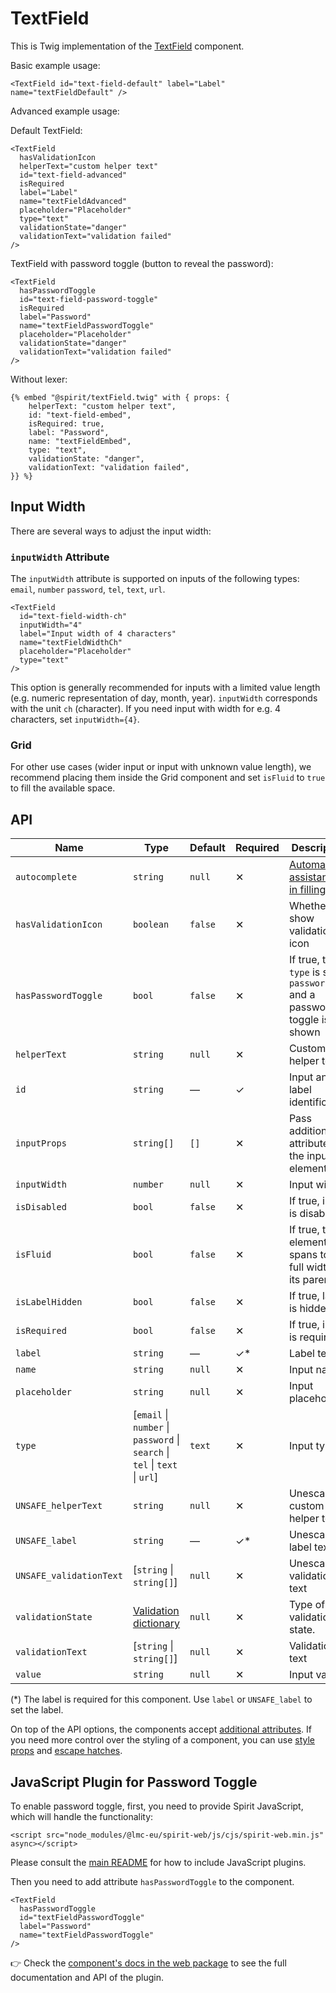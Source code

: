 # TextField

This is Twig implementation of the [TextField][textfield] component.

Basic example usage:

```twig
<TextField id="text-field-default" label="Label" name="textFieldDefault" />
```

Advanced example usage:

Default TextField:

```twig
<TextField
  hasValidationIcon
  helperText="custom helper text"
  id="text-field-advanced"
  isRequired
  label="Label"
  name="textFieldAdvanced"
  placeholder="Placeholder"
  type="text"
  validationState="danger"
  validationText="validation failed"
/>
```

TextField with password toggle (button to reveal the password):

```twig
<TextField
  hasPasswordToggle
  id="text-field-password-toggle"
  isRequired
  label="Password"
  name="textFieldPasswordToggle"
  placeholder="Placeholder"
  validationState="danger"
  validationText="validation failed"
/>
```

Without lexer:

```twig
{% embed "@spirit/textField.twig" with { props: {
    helperText: "custom helper text",
    id: "text-field-embed",
    isRequired: true,
    label: "Password",
    name: "textFieldEmbed",
    type: "text",
    validationState: "danger",
    validationText: "validation failed",
}} %}
```

## Input Width

There are several ways to adjust the input width:

### `inputWidth` Attribute

The `inputWidth` attribute is supported on inputs of the following types: `email`, `number`
`password`, `tel`, `text`, `url`.

```twig
<TextField
  id="text-field-width-ch"
  inputWidth="4"
  label="Input width of 4 characters"
  name="textFieldWidthCh"
  placeholder="Placeholder"
  type="text"
/>
```

This option is generally recommended for inputs with a limited value length
(e.g. numeric representation of day, month, year). `inputWidth` corresponds with the unit `ch` (character).
If you need input with width for e.g. 4 characters, set `inputWidth={4}`.

### Grid

For other use cases (wider input or input with unknown value length), we
recommend placing them inside the Grid component and set `isFluid` to `true` to fill the available space.

## API

| Name                    | Type                                                                         | Default | Required | Description                                                             |
| ----------------------- | ---------------------------------------------------------------------------- | ------- | -------- | ----------------------------------------------------------------------- |
| `autocomplete`          | `string`                                                                     | `null`  | ✕        | [Automated assistance in filling][autocomplete-attr]                    |
| `hasValidationIcon`     | `boolean`                                                                    | `false` | ✕        | Whether to show validation icon                                         |
| `hasPasswordToggle`     | `bool`                                                                       | `false` | ✕        | If true, the `type` is set to `password` and a password toggle is shown |
| `helperText`            | `string`                                                                     | `null`  | ✕        | Custom helper text                                                      |
| `id`                    | `string`                                                                     | —       | ✓        | Input and label identification                                          |
| `inputProps`            | `string[]`                                                                   | `[]`    | ✕        | Pass additional attributes to the input element                         |
| `inputWidth`            | `number`                                                                     | `null`  | ✕        | Input width                                                             |
| `isDisabled`            | `bool`                                                                       | `false` | ✕        | If true, input is disabled                                              |
| `isFluid`               | `bool`                                                                       | `false` | ✕        | If true, the element spans to the full width of its parent              |
| `isLabelHidden`         | `bool`                                                                       | `false` | ✕        | If true, label is hidden                                                |
| `isRequired`            | `bool`                                                                       | `false` | ✕        | If true, input is required                                              |
| `label`                 | `string`                                                                     | —       | ✓\*      | Label text                                                              |
| `name`                  | `string`                                                                     | `null`  | ✕        | Input name                                                              |
| `placeholder`           | `string`                                                                     | `null`  | ✕        | Input placeholder                                                       |
| `type`                  | \[`email` \| `number` \| `password` \| `search` \| `tel` \| `text` \| `url`] | `text`  | ✕        | Input type                                                              |
| `UNSAFE_helperText`     | `string`                                                                     | `null`  | ✕        | Unescaped custom helper text                                            |
| `UNSAFE_label`          | `string`                                                                     | —       | ✓\*      | Unescaped label text                                                    |
| `UNSAFE_validationText` | \[`string` \| `string[]`]                                                    | `null`  | ✕        | Unescaped validation text                                               |
| `validationState`       | [Validation dictionary][dictionary-validation]                               | `null`  | ✕        | Type of validation state.                                               |
| `validationText`        | \[`string` \| `string[]`]                                                    | `null`  | ✕        | Validation text                                                         |
| `value`                 | `string`                                                                     | `null`  | ✕        | Input value                                                             |

(\*) The label is required for this component. Use `label` or `UNSAFE_label` to set the label.

On top of the API options, the components accept [additional attributes][readme-additional-attributes].
If you need more control over the styling of a component, you can use [style props][readme-style-props]
and [escape hatches][readme-escape-hatches].

## JavaScript Plugin for Password Toggle

To enable password toggle, first, you need to provide Spirit JavaScript,
which will handle the functionality:

```twig
<script src="node_modules/@lmc-eu/spirit-web/js/cjs/spirit-web.min.js" async></script>
```

Please consult the [main README][web-readme] for how to include JavaScript
plugins.

Then you need to add attribute `hasPasswordToggle` to the component.

```twig
<TextField
  hasPasswordToggle
  id="textFieldPasswordToggle"
  label="Password"
  name="textFieldPasswordToggle"
/>
```

👉 Check the [component's docs in the web package][web-js-api] to see the full documentation and API of the plugin.

[autocomplete-attr]: https://developer.mozilla.org/en-US/docs/Web/HTML/Attributes/autocomplete
[dictionary-validation]: https://github.com/lmc-eu/spirit-design-system/blob/main/docs/DICTIONARIES.md#validation
[readme-additional-attributes]: https://github.com/lmc-eu/spirit-design-system/blob/main/packages/web-twig/README.md#additional-attributes
[readme-escape-hatches]: https://github.com/lmc-eu/spirit-design-system/blob/main/packages/web-twig/README.md#escape-hatches
[readme-style-props]: https://github.com/lmc-eu/spirit-design-system/blob/main/packages/web-twig/README.md#style-props
[textfield]: https://github.com/lmc-eu/spirit-design-system/tree/main/packages/web/src/scss/components/TextField
[web-js-api]: https://github.com/lmc-eu/spirit-design-system/blob/main/packages/web/src/scss/components/TextField/README.md#javascript-plugin-for-password-toggle
[web-readme]: https://github.com/lmc-eu/spirit-design-system/blob/main/packages/web/README.md
